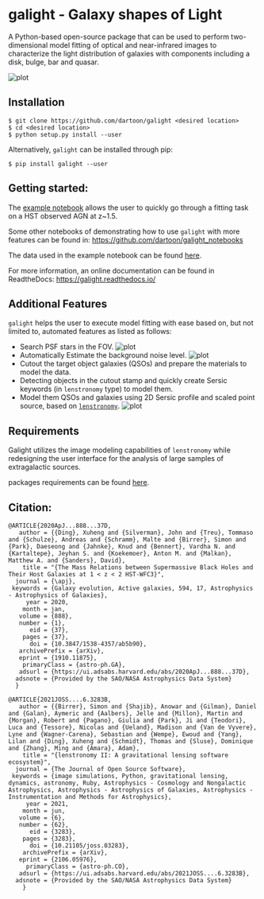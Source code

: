 # galight - Galaxy shapes of Light
A Python-based open-source package that can be used to perform two-dimensional model fitting of optical and near-infrared images to characterize the light distribution of galaxies with components including a disk, bulge, bar and quasar.

![plot](./figs/fitting_result.png)

Installation
------------
    $ git clone https://github.com/dartoon/galight <desired location>
    $ cd <desired location>
    $ python setup.py install --user

Alternatively, ``galight`` can be installed through pip:

    $ pip install galight --user

Getting started:
------------
The [example notebook](https://github.com/dartoon/galight_notebooks/blob/master/galight_HST_QSO.ipynb) allows the user to quickly go through a fitting task on a HST observed AGN at z~1.5.

Some other notebooks of demonstrating how to use ``galight`` with more features can be found in:
https://github.com/dartoon/galight_notebooks

The data used in the example notebook can be found [here](https://drive.google.com/file/d/1ZO9-HzV8K60ijYWK98jGoSoZHjIGW5Lc/view?usp=sharing).

For more information, an online documentation can be found in ReadtheDocs:
https://galight.readthedocs.io/



Additional Features
------------
``galight`` helps the user to execute model fitting with ease based on, but not limited to, automated features as listed as follows:
* Search PSF stars in the FOV.
![plot](./figs/find_PSF.png)
* Automatically Estimate the background noise level.
![plot](./figs/est_bkgstd.png)
* Cutout the target object galaxies (QSOs) and prepare the materials to model the data.
* Detecting objects in the cutout stamp and quickly create Sersic keywords (in ``lenstronomy`` type) to model them.
* Model them QSOs and galaxies using 2D Sersic profile and scaled point source, based on [``lenstronomy``](https://github.com/sibirrer/lenstronomy).
![plot](./figs/fitting_sets.png)


Requirements
------------
Galight utilizes the image modeling capabilities of ``lenstronomy`` while redesigning the user interface for the analysis of large samples of extragalactic sources.

packages requirements can be found [here](https://github.com/dartoon/galight/blob/master/requirements.txt).

Citation:
---------
    @ARTICLE{2020ApJ...888...37D,
       author = {{Ding}, Xuheng and {Silverman}, John and {Treu}, Tommaso and {Schulze}, Andreas and {Schramm}, Malte and {Birrer}, Simon and {Park}, Daeseong and {Jahnke}, Knud and {Bennert}, Vardha N. and {Kartaltepe}, Jeyhan S. and {Koekemoer}, Anton M. and {Malkan}, Matthew A. and {Sanders}, David},
        title = "{The Mass Relations between Supermassive Black Holes and Their Host Galaxies at 1 < z < 2 HST-WFC3}",
      journal = {\apj},
     keywords = {Galaxy evolution, Active galaxies, 594, 17, Astrophysics - Astrophysics of Galaxies},
         year = 2020,
        month = jan,
       volume = {888},
       number = {1},
          eid = {37},
        pages = {37},
          doi = {10.3847/1538-4357/ab5b90},
       archivePrefix = {arXiv},
       eprint = {1910.11875},
        primaryClass = {astro-ph.GA},
       adsurl = {https://ui.adsabs.harvard.edu/abs/2020ApJ...888...37D},
      adsnote = {Provided by the SAO/NASA Astrophysics Data System}
      }
    
    @ARTICLE{2021JOSS....6.3283B,
       author = {{Birrer}, Simon and {Shajib}, Anowar and {Gilman}, Daniel and {Galan}, Aymeric and {Aalbers}, Jelle and {Millon}, Martin and {Morgan}, Robert and {Pagano}, Giulia and {Park}, Ji and {Teodori}, Luca and {Tessore}, Nicolas and {Ueland}, Madison and {Van de Vyvere}, Lyne and {Wagner-Carena}, Sebastian and {Wempe}, Ewoud and {Yang}, Lilan and {Ding}, Xuheng and {Schmidt}, Thomas and {Sluse}, Dominique and {Zhang}, Ming and {Amara}, Adam},
        title = "{lenstronomy II: A gravitational lensing software ecosystem}",
      journal = {The Journal of Open Source Software},
     keywords = {image simulations, Python, gravitational lensing, dynamics, astronomy, Ruby, Astrophysics - Cosmology and Nongalactic Astrophysics, Astrophysics - Astrophysics of Galaxies, Astrophysics - Instrumentation and Methods for Astrophysics},
         year = 2021,
        month = jun,
       volume = {6},
       number = {62},
          eid = {3283},
        pages = {3283},
          doi = {10.21105/joss.03283},
        archivePrefix = {arXiv},
       eprint = {2106.05976},
         primaryClass = {astro-ph.CO},
       adsurl = {https://ui.adsabs.harvard.edu/abs/2021JOSS....6.3283B},
      adsnote = {Provided by the SAO/NASA Astrophysics Data System}
        }




